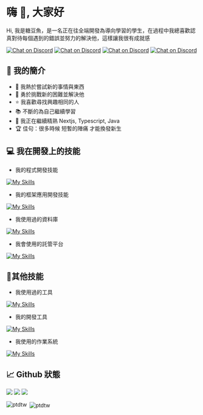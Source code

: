# 嗨 👋, 大家好
Hi, 我是糖豆魚，是一名正在往全端開發為導向學習的學生，在過程中我總喜歡認真對待每個遇到的錯誤並努力的解決他，這樣讓我很有成就感

<div><a href="https://discord.gg/bAuKcwCqwX">
        <img src="https://img.shields.io/badge/Discord群組-black?style=for-the-badge&logo=discord"
            alt="Chat on Discord"></a>

<a href="https://discord.com/users/1017367319690887190">
        <img src="https://img.shields.io/badge/Discord個人檔案-black?style=for-the-badge&logo=discord"
            alt="Chat on Discord"></a>
            
<a href="https://www.instagram.com/ptd.tw/">
        <img src="https://img.shields.io/badge/Instagram-pink?style=for-the-badge&logo=instagram"
            alt="Chat on Discord"></a>

<a href="https://ptdtw.fun">
        <img src="https://img.shields.io/badge/個人網站-27A3D9?style=for-the-badge"
            alt="Chat on Discord"></a></div>

## 📡 我的簡介
- 🔭 我熱於嘗試新的事情與東西
- 💪 勇於挑戰新的困難並解決他
- ⭐️ 我喜歡尋找興趣相同的人
- 📚 不斷的為自己繼續學習
- 🌱 我正在繼續精熟 Nextjs, Typescript, Java
- 🏆 佳句：很多時候 短暫的陣痛 才能換發新生

## 💻 我在開發上的技能
- 我的程式開發技能
  
[![My Skills](https://skillicons.dev/icons?i=html,css,js,cs,dotnet,jquery,md,php,py,bootstrap)](https://skillicons.dev)
- 我的框架應用開發技能
  
[![My Skills](https://skillicons.dev/icons?i=vue,vuetify,vite,nuxtjs,discordjs,electron,nodejs,express)](https://skillicons.dev)
- 我使用過的資料庫
  
[![My Skills](https://skillicons.dev/icons?i=mongodb,mysql,sqlite,cloudflare)](https://skillicons.dev)
- 我會使用的託管平台
  
[![My Skills](https://skillicons.dev/icons?i=gcp,heroku,netlify,firebase,vercel)](https://skillicons.dev)

## 📱其他技能
- 我使用過的工具
  
[![My Skills](https://skillicons.dev/icons?i=bash,docker,figma,ps,postman,powershell,npm,yarn,pnpm,webpack,vite,wordpress)](https://skillicons.dev)

- 我的開發工具
  
[![My Skills](https://skillicons.dev/icons?i=phpstorm,eclipse,godot,sublime,vscode,visualstudio,neovim,vim)](https://skillicons.dev)

- 我使用的作業系統
  
[![My Skills](https://skillicons.dev/icons?i=windows,apple,ubuntu,linux)](https://skillicons.dev)



## 📈 Github 狀態
![](http://github-profile-summary-cards.vercel.app/api/cards/profile-details?username=PTDTW&theme=dark)
![](http://github-profile-summary-cards.vercel.app/api/cards/stats?username=PTDTW&theme=dark)
![](http://github-profile-summary-cards.vercel.app/api/cards/productive-time?username=PTDTW&theme=dark&utcOffset=8)
<div>
<p><img align="left" src="https://github-readme-stats.vercel.app/api/top-langs?username=ptdtw&theme=dark&show_icons=true&locale=en&layout=compact&hide=less" alt="ptdtw" /></p>
<p>&nbsp;<img align="center" src="https://github-readme-stats.vercel.app/api?username=ptdtw&show_icons=true&theme=dark&locale=en" alt="ptdtw" /></p>
</div>
